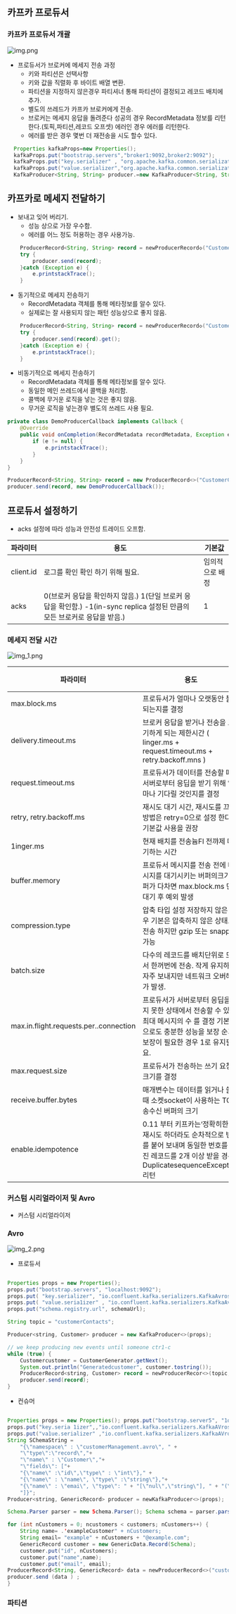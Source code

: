 ## 카프카 프로듀서

### 카프카 프로듀서 개괄

![img.png](img.png)

* 프로듀서가 브로커에 메세지 전송 과정
    * 키와 파티션은 선택사항
    * 키와 값을 직렬화 후 바이트 배열 변환.
    * 파티션을 지정하지 않은경우 파티셔너 통해 파티션이 결정되고 레코드 배치에 추가.
    * 별도의 쓰레드가 카프카 브로커에게 전송.
    * 브로커는 메세지 응답을 돌려준다 성공의 경우 RecordMetadata 정보를 리턴한다.(토픽,파티션,레코드 오프셋) 에러인 경우 에러를 리턴한다.
    * 에러를 받은 경우 몇번 더 재전송을 시도 할수 있다.

~~~java
  Properties kafkaProps=new Properties();
  kafkaProps.put("bootstrap.servers","broker1:9092,broker2:9092");
  kafkaProps.put("key.serializer" , "org.apache.kafka.common.serialization.StringSerializer");
  kafkaProps.put("value.serializer","org.apache.kafka.common.serialization.StringSerializer");
  KafkaProducer<String, String> producer.=new KafkaProducer<String, String>(kafkaProps);
~~~

## 카프카로 메세지 전달하기
* 보내고 잊어 버리기.
  * 성능 상으로 가장 우수함.
  * 에러를 어느 정도 허용하는 경우 사용가능.

~~~java
    ProducerRecord<String, String> record = newProducerRecord◇("CustomerCountry", "PrecisiDnProducts", "France"); 
    try {
        producer.send(record);
    }catch (Exception e) {
        e.printstackTrace();
    }
~~~

* 동기적으로 메세지 전송하기
  * RecordMetadata 객체를 통해 메타정보를 알수 있다.
  * 실제로는 잘 사용되지 않는 패턴 성능상으로 좋지 않음. 

~~~java
    ProducerRecord<String, String> record = newProducerRecord◇("CustomerCountry", "PrecisiDnProducts", "France"); 
    try {
        producer.send(record).get();
    }catch (Exception e) {
        e.printstackTrace();
    }
~~~

* 비동기적으로 메세지 전송하기
  * RecordMetadata 객체를 통해 메타정보를 알수 있다.
  * 동일한 메인 쓰레드에서 콜백을 처리함.
  * 콜백에 무거운 로직을 넣는 것은 좋지 않음.
  * 무거운 로직을 넣는경우 별도의 쓰레드 사용 필요.

~~~java
private class DemoProducerCallback implements Callback { 
    @Override
    public void onCompletion(RecordMetadata recordMetadata, Exception e) { 
        if (e != null) {
            e.printstackTrace();
        }
    }
}

ProducerRecord<String, String> record = new ProducerRecord<>("CustomerCountry", "BiomedicalMaterials", "USA");
producer.send(record, new DemoProducerCallback());
~~~

## 프로듀서 설정하기
* acks 설정에 따라 성능과 안전성 트레이드 오프함.

| 파라미터               | 용도                                                                                 | 기본값      |                   
|--------------------|------------------------------------------------------------------------------------|----------|                   
| client.id          | 로그를 확인 확인 하기 위해 필요.                                                                |  임의적으로 배정 |                   
| acks               | 0(브로커 응답을 확인하지 않음.) 1(단일 브로커 응답을 확인함.) -1(in-sync replica 설정된 만큼의 모든 브로커로 응답을 받음.) | 1        |


### 메세지 전달 시간

![img_1.png](img_1.png)

| 파라미터                                   | 용도                                                                                                      | 기본값  |                   
|----------------------------------------|---------------------------------------------------------------------------------------------------------|------|                   
| max.block.ms                           | 프로듀서가 얼마나 오랫동안 블록되는지를 결정                                                                                |      |                   
| delivery.timeout.ms                    | 브로커 응답을 받거나 전송을 포기하게 되는 제한시간 ( linger.ms + request.timeout.ms + retry.backoff.mns )                     |      |
| request.timeout.ms                     | 프로듀서가 데이터를 전송할 때 서버로부터 응딥을 받기 위해 얼마나 기다릴 것인지를 결정                                                        |      |
| retry, retry.backoff.ms                | 재시도 대기 시간, 재시도를 끄는 방법은 retry=0으로 설정 한다. 기본값 사용을 권장                                                      |      |
| 1inger.ms                              | 현재 배치를 전송늄Fl 전꺄제 대기하는 시간                                                                                |      |
| buffer.memory                          | 프로듀서 메시지를 전송 전에 메시지를 대기시키는 버퍼의크기 버퍼가 다차면 max.block.ms 만큼 대기 후 예외 발생                                     |      |
| compression.type                       | 압축 타입 설정 저장하지 않은 경우 기본은 압축하지 않은 상태로 전송 하지만 gzip 또는 snappy 가능                                            |      |
| batch.size                             | 다수의 레코드를 배치단위로 모아서 한꺼번에 전송. 작게 유지하면 자주 보내지만 네트워크 오버해드가 발생.                                              |      |
| max.in.flight.requests.per..connection | 프로듀서가 서버로부터 응딥을 받지 못한 상태에서 전송할 수 있는 최대 메시지의 수 를 결정 기본값으로도 충분한 성능을 보장 순가보장이 필요한 경우 1로 유지필요.              | 1    |
| max.request.size                       | 프로듀서가 전송하는 쓰기 요청의 크기를 결정                                                                                | 1mb  |
| receive.buffer.bytes                   | 매개변수는 데이터를 읽거나 쓸 때 소켓socket이 사용하는 TCP 송수신 버퍼의 크기                                                                                             | -1   |
| enable.idempotence                     | 0.11 부터 키프카는‘정확히한번' 재시도 하더라도 순차적으로 번호를 붙어 보내며 동일한 번호를 가진 레코드를 2개 이상 받을 경우 DuplicatesequenceException 리턴 | true |

### 커스텀 시리얼라이저 및 Avro
* 커스텀 시리얼라이저


### Avro
![img_2.png](img_2.png)

* 프로듀서

~~~java

Properties props = new Properties();
props.put("bootstrap.servers", "localhost:9092");
props.put( "key.serializer", "io.confluent.kafka.serializers.KafkaAvroserializer",);
props.put( "value.seria1izer" , "io.confluent.kafka.serializers.KafkaAvroserializer",); 
props.put("schema.registry.url", schemaUrl); 

String topic = "customerContacts";

Producer<string, Customer> producer = new KafkaProducer<>(props);

// we keep producing new events until someone ctr1-c 
while (true) {
    Customercustomer = CustomerGenerator.getNext();
    System.out.println("Generatedcustomer", customer.tostring()); 
    ProducerRecord<string, Customer> record = newProducerRecor<>(topic, customer.getName(), customer); 
    producer.send(record); 
}

~~~

* 컨슈머

~~~java

Properties props = new Properties(); props.put("bootstrap.server5", "1ocalhost:9092"); 
props.put("key.seria 1izer",,"io.confluent.kafka.serializers.KafkaAVroserializer");
props.put("va1ue.serializer" ,"io.confluent.kafka.serializers.KafkaAVroserializer"); props.put("schema.registry.url", url);
String SChemaString =
    "{\"namespace\" : \"customerManagement.avro\", " +
    "\"type\":\"record\","+
    "\"name\" : \"Customer\","+
    "\"fields\": ["+
    "{\"name\" :\"id\",\"type\" : \"int\"}," +
    "{\"name\" : \"name\", \"type\" :\"string\"},"+
    "{\"name\" : \"emai\", \"type\": " + "[\"nul\",\"string\"], " + "(\"default\" :\"null\" }"+
    "]}";
Producer<string, GenericRecord> producer = newKafkaProducer<>(props);

Schema.Parser parser = new 5chema.Parser(); Schema schema = parser.parse(schemastring);

for (int nCustomers = 0; ncustomers < customers; nCustomers++) { 
    String name= .'exampleCustomer" + nCustomers;
    String email= "example" + nCustomers + "@example.com";
    GenericRecord customer = new GenericData.Record(Schema);
    customer.put("id", nCustomers);
    customer.put("name",name);
    customer.put("email", email);
ProducerRecord<String, GenericRecord> data = newProducerRecord<>("customercontacts", name, customer);
producer.send (data ) ; 
}

~~~

### 파티션
